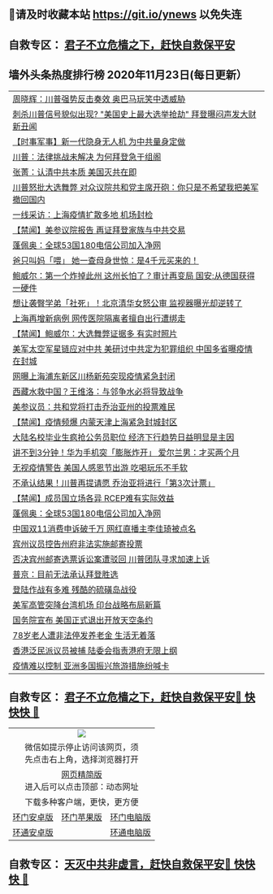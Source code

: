 ## 📩请及时收藏本站 https://git.io/ynews 以免失连</a>
## 自救专区： [君子不立危樯之下，赶快自救保平安 ](https://github.com/pwgy/td/blob/master/README.md)

## 墙外头条热度排行榜 2020年11月23日(每日更新）

 <table>
<tr><td colspan="2" align="left"><a href="https://ydbtdds.azureedge.net/?name=c1248217&key=efeneplticthcads&from=gy2">周晓辉：川普强势反击奏效 奥巴马玩笑中透威胁</a></td></tr>
<tr><td colspan="2" align="left"><a href="https://ydbtdds.azureedge.net/?name=c1248206&key=efeneplticthcads&from=gy2">刺杀川普信号貌似出现? &quot;美国史上最大选举抢劫&quot; 拜登曝闷声发大财新丑闻</a></td></tr>
<tr><td colspan="2" align="left"><a href="https://ydbtdds.azureedge.net/?name=c1248199&key=efeneplticthcads&from=gy2">【时事军事】新一代隐身无人机 为中共量身定做</a></td></tr>
<tr><td colspan="2" align="left"><a href="https://ydbtdds.azureedge.net/?name=c1248250&key=efeneplticthcads&from=gy2">川普：法律挑战未解决 为何拜登急于组阁</a></td></tr>
<tr><td colspan="2" align="left"><a href="https://ydbtdds.azureedge.net/?name=c1248208&key=efeneplticthcads&from=gy2">张菁：认清中共本质 美国灭共在即</a></td></tr>
<tr><td colspan="2" align="left"><a href="https://ydbtdds.azureedge.net/?name=c1248212&key=efeneplticthcads&from=gy2">川普怒批大选舞弊 对众议院共和党主席开砲：你只是不希望我把美军撤回国内</a></td></tr>
<tr><td colspan="2" align="left"><a href="https://ydbtdds.azureedge.net/?name=c1248249&key=efeneplticthcads&from=gy2">一线采访：上海疫情扩散多地 机场封检</a></td></tr>
<tr><td colspan="2" align="left"><a href="https://ydbtdds.azureedge.net/?name=c1248227&key=efeneplticthcads&from=gy2">【禁闻】美参议院报告 再证拜登家族与中共交易</a></td></tr>
<tr><td colspan="2" align="left"><a href="https://ydbtdds.azureedge.net/?name=c1248253&key=efeneplticthcads&from=gy2">蓬佩奥：全球53国180电信公司加入净网</a></td></tr>
<tr><td colspan="2" align="left"><a href="https://ydbtdds.azureedge.net/?name=c1248204&key=efeneplticthcads&from=gy2">爸只叫妈「喂」 她一查母身世惊：是4千元买来的！</a></td></tr>
<tr><td colspan="2" align="left"><a href="https://ydbtdds.azureedge.net/?name=c1248205&key=efeneplticthcads&from=gy2">鲍威尔：第一个炸掉此州 这州长怕了？审计再变局 国安:从德国获得一硬件</a></td></tr>
<tr><td colspan="2" align="left"><a href="https://ydbtdds.azureedge.net/?name=c1248218&key=efeneplticthcads&from=gy2">想让袭臀学弟「社死」！北京清华女怒公审 监视器曝光却逆转了</a></td></tr>
<tr><td colspan="2" align="left"><a href="https://ydbtdds.azureedge.net/?name=c1248242&key=efeneplticthcads&from=gy2">上海再增新病例 网传医院隔离者擅自出行遭绑走</a></td></tr>
<tr><td colspan="2" align="left"><a href="https://ydbtdds.azureedge.net/?name=c1248229&key=efeneplticthcads&from=gy2">【禁闻】鲍威尔：大选舞弊证据多 有实时照片</a></td></tr>
<tr><td colspan="2" align="left"><a href="https://ydbtdds.azureedge.net/?name=c1248209&key=efeneplticthcads&from=gy2">美军太空军星链应对中共 美研讨中共定为犯罪组织 中国多省曝疫情 在封城</a></td></tr>
<tr><td colspan="2" align="left"><a href="https://ydbtdds.azureedge.net/?name=c1248241&key=efeneplticthcads&from=gy2">网曝上海浦东新区川杨新苑突现疫情紧急封闭</a></td></tr>
<tr><td colspan="2" align="left"><a href="https://ydbtdds.azureedge.net/?name=c1248246&key=efeneplticthcads&from=gy2">西藏水救中国？王维洛：与邻争水必将导致战争</a></td></tr>
<tr><td colspan="2" align="left"><a href="https://ydbtdds.azureedge.net/?name=c1248251&key=efeneplticthcads&from=gy2">美参议员：共和党将打击乔治亚州的投票难民</a></td></tr>
<tr><td colspan="2" align="left"><a href="https://ydbtdds.azureedge.net/?name=c1248228&key=efeneplticthcads&from=gy2">【禁闻】疫情频爆 内蒙天津上海紧急封城封区</a></td></tr>
<tr><td colspan="2" align="left"><a href="https://ydbtdds.azureedge.net/?name=c1248221&key=efeneplticthcads&from=gy2">大陆名校毕业生疯抢公务员职位 经济下行趋势日益明显是主因</a></td></tr>
<tr><td colspan="2" align="left"><a href="https://ydbtdds.azureedge.net/?name=c1248213&key=efeneplticthcads&from=gy2">讲不到3分钟！华为手机突「膨胀炸开」 爱尔兰男：才买两个月</a></td></tr>
<tr><td colspan="2" align="left"><a href="https://ydbtdds.azureedge.net/?name=c1248240&key=efeneplticthcads&from=gy2">无视疫情警告 美国人感恩节出游 吃喝玩乐不手软</a></td></tr>
<tr><td colspan="2" align="left"><a href="https://ydbtdds.azureedge.net/?name=c1248210&key=efeneplticthcads&from=gy2">不承认结果！川普再提请愿 乔治亚将进行「第3次计票」</a></td></tr>
<tr><td colspan="2" align="left"><a href="https://ydbtdds.azureedge.net/?name=c1248226&key=efeneplticthcads&from=gy2">【禁闻】成员国立场各异 RCEP难有实际效益</a></td></tr>
<tr><td colspan="2" align="left"><a href="https://ydbtdds.azureedge.net/?name=c1248215&key=efeneplticthcads&from=gy2">蓬佩奥：全球53国180电信公司加入净网</a></td></tr>
<tr><td colspan="2" align="left"><a href="https://ydbtdds.azureedge.net/?name=c1248219&key=efeneplticthcads&from=gy2">中国双11消费申诉破千万 网红直播主李佳琦被点名</a></td></tr>
<tr><td colspan="2" align="left"><a href="https://ydbtdds.azureedge.net/?name=c1248252&key=efeneplticthcads&from=gy2">宾州议员控告州府非法实施邮寄投票</a></td></tr>
<tr><td colspan="2" align="left"><a href="https://ydbtdds.azureedge.net/?name=c1248211&key=efeneplticthcads&from=gy2">否决宾州邮寄选票诉讼案遭驳回 川普团队寻求加速上诉</a></td></tr>
<tr><td colspan="2" align="left"><a href="https://ydbtdds.azureedge.net/?name=c1248237&key=efeneplticthcads&from=gy2">普京：目前无法承认拜登胜选</a></td></tr>
<tr><td colspan="2" align="left"><a href="https://ydbtdds.azureedge.net/?name=c1248202&key=efeneplticthcads&from=gy2">登陆作战有多难 残酷的硫磺岛战役</a></td></tr>
<tr><td colspan="2" align="left"><a href="https://ydbtdds.azureedge.net/?name=c1248233&key=efeneplticthcads&from=gy2">美军高管突降台湾机场 印台战略布局新篇</a></td></tr>
<tr><td colspan="2" align="left"><a href="https://ydbtdds.azureedge.net/?name=c1248238&key=efeneplticthcads&from=gy2">国务院宣布 美国正式退出开放天空条约</a></td></tr>
<tr><td colspan="2" align="left"><a href="https://ydbtdds.azureedge.net/?name=c1248214&key=efeneplticthcads&from=gy2">78岁老人遭非法停发养老金 生活无着落</a></td></tr>
<tr><td colspan="2" align="left"><a href="https://ydbtdds.azureedge.net/?name=c1248222&key=efeneplticthcads&from=gy2">香港泛民派议员被捕 陆委会指责港府无限上纲</a></td></tr>
<tr><td colspan="2" align="left"><a href="https://ydbtdds.azureedge.net/?name=c1248247&key=efeneplticthcads&from=gy2">疫情难以控制 亚洲多国振兴旅游措施纷喊卡</a></td></tr>


</table>

 ## 自救专区： [君子不立危樯之下，赶快自救保平安🍎 快快快 📩](https://github.com/pwgy/td/blob/master/README.md)
 
<table>
  <tr>
    <td colspan="3" align="center"><img src="https://cdn.jsdelivr.net/gh/opipe/up/oGate65.jpg"/></td>
  </tr>
  <tr>
    <td colspan="3" align="center">微信如提示停止访问该网页，须<br/>先点击右上角，选择浏览器打开</td>
  <tr>
  <tr>
    <td colspan="3" align="center"><a href="https://gitcdn.xyz/cdn/otiny/up/master/show005.htm">网页精简版</a><br/>进入后可以点击顶部：动态网址</td>
  </tr>
  <tr>
    <td colspan="3" align="center">下载多种客户端，更快，更方便</td>
  <tr>
  <tr>
    <td align="center"><a href="https://cdn.jsdelivr.net/gh/opipe/up/oGatea.apk">环门安卓版</a></td>
    <td align="center"><a href="https://x.co/odisk">环门苹果版</a></td>
    <td align="center"><a href="https://cdn.jsdelivr.net/gh/opipe/up/oGate.zip">环门电脑版</a></td>
  </tr>
  <tr>
    <td align="center"><a href="https://cdn.jsdelivr.net/gh/opipe/up/oPipe.apk">环通安卓版</a></td>
    <td align="center"></td>
    <td align="center"><a href="https://raw.githubusercontent.com/opipe/up/master/oPipe.zip">环通电脑版</a></td>
  </tr>
  
</table>


 ## 自救专区： [天灭中共非虚言，赶快自救保平安🍎 快快快 📩](https://github.com/pwgy/td/blob/master/README.md)
